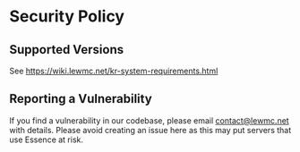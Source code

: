 # Security Policy

## Supported Versions

See https://wiki.lewmc.net/kr-system-requirements.html

## Reporting a Vulnerability

If you find a vulnerability in our codebase, please email contact@lewmc.net with details.
Please avoid creating an issue here as this may put servers that use Essence at risk.
